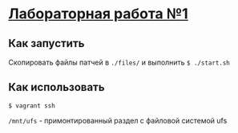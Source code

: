 # [Лабораторная работа №1](https://se.ifmo.ru/~korg/syssoft/1.html)

## Как запустить

Скопировать файлы патчей в `./files/` и выполнить `$ ./start.sh`

## Как использовать

`$ vagrant ssh`

`/mnt/ufs` - примонтированный раздел с файловой системой ufs